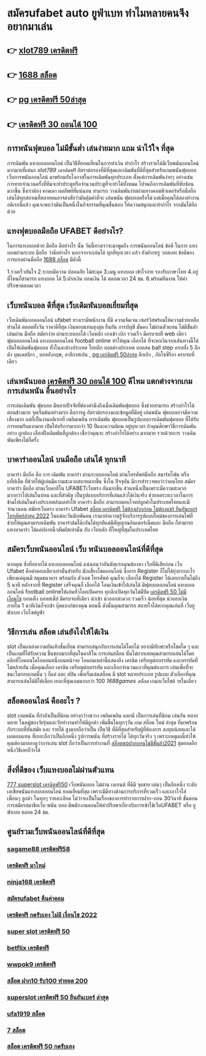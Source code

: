 # สมัครufabet auto ยูฟ่าเบท ทำไมหลายคนจึงอยากมาเล่น

## 👉 [xlot789 เครดิตฟรี](https://mabet.net/)
## 👉 [1688 สล็อต](https://mabet.net/)
## 👉 [pg เครดิตฟรี 50ล่าสุด](https://mabet.net/20-free-100/)
## 👉 [เครดิตฟรี 30 ถอนได้ 100](https://bio.link/tisawago)

##  การพนันฟุตบอล ไม่มีขั้นต่ำ  เล่นง่ายมาก แถม  น่าไว้ใจ ที่สุด

การเดิมพัน แทงบอลออนไลน์ เป็นวิธีที่ยอดเยี่ยมในการทำเงิน ทำกำไร สร้างรายได้มีเว็บพนันออนไลน์ มากมายที่เสนอ *xlot789 เครดิตฟรี* อัตราต่อรองที่ดีที่สุดและเดิมพันที่ดีที่สุดสำหรับเกมพนันฟุตบอล  เว็บการพนันออนไลน์ มาพร้อมกับโอกาสในการเดิมพันทุกประเภท  ตั้งแต่การเดิมพันง่ายๆ  อย่างเช่น การทายจำนวนครั้งที่ทีมจะทำประตูหรือจำนวนประตูที่จะทำได้ทั้งหมด ไปจนถึงการเดิมพันที่ซับซ้อน มากขึ้น ซึ่งเราต้อง คาดเดา ผลลัพท์ที่แน่นอน สามารถ วางเดิมพันง่ายผ่านทางคอมพิวเตอร์หรือมือถือ  เล่นได้ทุกสถาณที่หลายคนอาจสงสัยว่ามันคุ้มค่าที่จะ เล่นพนัน ฟุตบอลหรือไม่ แต่เมื่อคุณได้ลองทำงานอดิเรกนี้แล้ว คุณจะพบว่ามันเป็นหนึ่งในกิจกรรมที่คุณชื่นชอบ ให้ความสนุกและทำกำไร จากมันได้อีกด้วย

##  แทงฟุตบอลมือถือ UFABET  ดีอย่างไร?

ในการแทงบอลด้วย มือถือ ดีอย่างไร  นั้น วันนี้ทางเราจะมาพูดถึง  การพนันออนไลน์ ข้อดี  ในการ แทงบอลผ่านระบบ มือถือ ว่าดีอย่างไร นอกจากจะเล่นได้  ทุกที่ทุกเวลา แล้ว ยังฝากทรู วอลเลท  ข้อดีของการแทงผ่านมือถือ [1688 สล็อต](https://mabet.net/20-free-100/) มีดังนี้

1.รวดเร็วทันใจ
2.ระบบมีความ ปลอดภัย ไม่สะดุด
3.เมนู แทงบอล เข้าใจง่าย รองรับภาษาไทย
4.อยู่ที่ไหนก็สามารถ แทงบอล ได้
5.ฝากเงิน ถอนเงิน ได้ ตลอดเวลา 24 ชม.
6.พร้อมทีมงาน ให้คำปรึกษาตลอดเวลา


## เว็บพนันบอล ดีที่สุด เว็บเดิมพันบอลเยี่ยมที่สุด

 เว็บเดิมพันบอลออนไลน์  ufabet  ทางเรามีพนักงาน  ที่มี ความจัดเจน เซอร์วิสพร้อมให้ความช่วยเหลือท่านได้  ตลอดทั้งวัน  ราคาดีที่สุด   เงินตอบแทนสุงสุด   ยืนยัน   การบัญชี  มั่นคง  ไม่ผ่านตัวแทน ไม่มีขั้นต่ำ   เล่นผ่าน มือถือ สมัครง่าย  ผ่านระบบออโต้  เว็บหลัก   เอาเข้า  เบิก  รวดเร็ว  มีครบจบที่ web  เดียว ฟุตบอลออนไลน์ แทงบอลออนไลน์ football online ทำให้คุณ เลือกได้ ที่จะหาเงินจากเส้นทางนี้ได้ เปิดให้เดิมพันฟุตบอล  ทั้งในละต่างประเทศ  ไทยลีก บอลต่างประเทศ บอลสด  ball step ครบทั้ง 5 ลีก ดัง บุนเดสลีกา ,  บอลอังกฤษ, ลาลีกาสเปน , [pg เครดิตฟรี 50ล่าสุด](https://bio.link/tisawago) ลีกเอิง , กัลโซซีรีอา  ครบจบที่เดียว

##  เล่นพนันบอล  [เครดิตฟรี 30 ถอนได้ 100](https://mabet.net/register/) ดีไหม แตกต่างจากเกม การเล่นพนัน อื่นอย่างไร

 การเล่นเดิมพัน ฟุตบอล มีหลายปัจจัยที่ต้องคำนึงถึงเมื่อเดิมพันฟุตบอล ซึ่งช่วยสามารถ สร้างกำไรได้ค่อนข้างมาก จุดเริ่มต้นอย่างแรก คือการดู อัตราต่อรองงและข้อมูลที่มีอยู่ เล่นพนัน ฟุตบอลอาจมีความเสี่ยงมาก แต่ก็เป็นงานอดิเรกที่ เพลิดเพลิน การเดิมพัน ฟุตบอลเป็นรูปแบบการเดิมพันฟุตบอล ที่ได้รับการยอมรับมากมาย  เปิดให้บริการมากกว่า 10 ปีและความนิยม อยู่ทุกเวลา ถ้าคุณศึกษาวิธีการเดิมพันอย่าง ถูกต้อง เลือกฝั่งเดิมพันที่ถูกต้อง เชื่อว่าคุณจะ สร้างกำไรได้อย่าง มากมาย รวยด้วยการ วางเดิมพันเพียงไม่กี่ครั้ง

## บาคาร่าออนไลน์ บนมือถือ เล่นได้ ทุกนาที 

บาคาร่า มือถือ คือ การ  เดิมพัน  บาคาร่า ผ่านระบบออนไลน์ ผ่านโทรศัพท์มือถือ สมาร์ทโฟน หรือ แท็ปเล็ต ที่ช่วยให้ผู้เล่นมีความสะดวกสบายมากขึ้น ซึ่งใน ปัจจุบัน  มีการสำรวจพบว่าว่าคนไทย สมัครบาคาร่า มือถือ ผ่านเว็บคาสิโน UFABETเว็บตรง  กันมากขึ้น ส่วนหนึ่งเป็นเพราะมีความสะดวกมากกว่าไปเล่นในบ่อน และที่สำคัญ เป็นรูปแบบบริการที่เล่นแล้วได้เงินจริง ช่วยลดระยะเวลาในการข้ามไปเล่นในต่างประเทศส่งผลทำให้ บาคาร่า มือถือ สามารถตอบโจทย์ลูกค้าในประเทศไทยและมีจำนวนคน  สมัครเว็บตรง บาคาร่า Ufabet  [สล็อต เครดิตฟรี ไม่ต้องฝากก่อน ไม่ต้องแชร์ ยืนยันเบอร์โทรศัพท์ล่าสุด 2022](https://mabet.net/credit-free-new/) ในแต่ละวันนับพันคน เรามาทำความรู้จักบริการรูปแบบใหม่ของการเล่นไพ่ที่ช่วยให้คุณสามารถเดิมพัน  บาคาร่าล้มโต๊ะกันได้ทุกทีแค่มีสัญญาณอินเตอร์เน็ตและ มือถือ ก็สามารถ แทงบาคาร่า ได้แค่ปลายนิ้วสัมผัสเท่านั้น กับ  เว็บหลัก ที่ใหญ่ที่สุดในประเทศไทย


## สมัครเว็บพนันออนไลน์  เว็บ พนันบอลออนไลน์ที่ดีที่สุด 

หากคุณ สิ่งที่อยากได้ แทงบอลออนไลน์ แน่นอนว่าอันดับแรกคุณต้องหา เว็บที่ดีเสียก่อน เว็บ Ufabet คือคำตอบเดียวเท่านั้นสำหรับ นักเสี่ยงโชคออนไลน์ ซึ่งการ Register ก็ไม่ได้ยุ่งยากอะไรเพียงแค่คุณมี สมุดธนาคาร พร้อมกับ ตัวเลข โทรศัพท์ คุณก็จะ เลือกได้  Register ได้เลยภายในไม่ถึง 5 นาที หลังจากที่ Register เสร็จคุณก็ เลือกได้  โอนเงินเข้าไปเล่นได้ มีฟุตบอลออนไลน์ แทงบอลออนไลน์ football onlineให้เล่นทั่วโลกเปิดครบ ทุกลีกเปิดทุกวันไม่มีปิด  [เครดิตฟรี 50 ไม่มี เงื่อนไข](https://mabet.net/credit-free-50/) บอลเต็ง บอลสเต็ป มีครบจบที่เดียว   นำเข้า   นำออกสะดวก รวดเร็ว  น้อยที่สุด นำออกเงินภายใน 1 นาทีเงินก็จะเข้า บุ๊คแบงก์ของคุณ ตอนนี้ ดังนั้นคุณสามารถ สบายใจได้หากคุณเล่นที่ เว็บยูฟ่าเบท เว็บไซต์ยูฟ่า

## วิธีการเล่น สล็อต เล่นยังไงให้ได้เงิน

 slot เป็นแหล่งความบันเทิงชั้นเยี่ยม สามารถสนุกกับการเล่นได้โดยไม่ อยากมีทักษะหรือโชคใด ๆ และเป็นเกมที่ได้รับความ ชื่นชอบมากที่สุดในคาสิโน  การเล่นสล็อต นั้นไม่ยากเลยคุณสามารถเล่นได้โดยคลิกที่ไอคอนใดไอคอนหนึ่งบนหน้าจอ ไอคอนเหล่านี้แสดงถึง เครดิต  เหรียญต่อบรรทัด และบรรทัดที่ ไม่คล้ายกัน เมื่อคุณเลือก เครดิต   เหรียญต่อบรรทัด และเลือกจำนวนแถวที่คุณต้องการ เล่นเพื่อที่จะชนะในรอบเกมนั้น ๆ ก็แค่ แตะ   สปิน  เพื่อเริ่มเล่นสล็อต มี slot หลายประเภท รูปแบบ ตัวเลือกที่คุณสามารถเล่นได้มีให้เลือก เยอะที่สุดเกมมากกว่า 100 *1688games สล็อต* เกมภเว็บไชต์ ายในเดียว


## สล็อตออนไลน์ คืออะไร ?

 slot  เกมพนัน ที่กำลังเป็นที่นิยม อย่างกว้างขวาง  เพลิดเพลิน   แตกดี  เป็นการเล่นที่นิยม เล่นกัน หลากหลาย ในหมู่ของวัยรุ่นและวัยทำงานทำให้มีลูกค้า เพิ่มขึ้นในทุกๆวัน  เกม สล็อต ใหม่ ล่าสุด ที่มาพร้อมกับระบบที่ทันสมัย และ รายได้ สูงมากถือว่าเป็น เป็นวิธี ที่ดีที่สุดสำหรับผู้ที่ต้องการ ลงทุนน้อยและได้ผลตอบแทน ที่เยอะถือว่าเป็นอีกหนึ่ง รูปการพนัน ที่สร้างรายได้ ได้ทุกวันจริง ๆ เพราะเหตุผลนี้ทำให้คุณต้องมาลองดูว่าการเล่น slot ถือว่าเป็นการทำงานที่ [สล็อตxoฝากถอนไม่มีขั้นต่ํา2021](https://mabet.net/credit-free-100/) สุดยอดอีกหนึ่งวิธีเลยก็ว่าได้

##  สิ่งที่ดีของ เว็บแทงบอลไม่ผ่านตัวแทน 

 [777 superslot เครดิตฟรี50](https://member.mabet.net/?action=login) เว็บพนันบอล  ไม่ผ่าน เอเยนต์ ที่ดีมี จุดขาย  เด่นๆ เป็นอีกหนึ่ง ระดับเอเชียพนันแทงบอลออนไลน์  ยอดเยี่ยมที่สุด  เพราะมีดีทางด้านการบริการที่รวดเร็ว และเอาใจใส่ เพื่อนๆ ลูกค้า  ในทุกๆ รายละเอียด ไม่ว่าจะเป็นในเรื่องของการทำรายการฝาก-ถอน 30วินาที  ขั้นตอนการสมัครสมาชิกเว็บ พนัน บอล   มีพนักงานคอนให้คำปรึกษาเกี่ยวกับการเข้าใช้เว็บUFABET หรือ ยูฟ่าเบท ตลอด 24 ชม.


## ศูนย์รวมเว็บพนันออนไลน์ที่ดีที่สุด

### [sagame88 เครดิตฟรี58](https://atom.io/themes/MABET.net%20แจกโบนัส%20สล็อต%20รอยัล%20008%20สล็อต%20สล็อตแตกหนัก%2020รับ100)
### [เครดิตฟรี มาใหม่](https://atom.io/themes/MABET.net%20แจกโบนัส%20สล็อต%20ฝากขั้นต่ำ%201%20บาท%20รับ%2050%20008%20สล็อต%20สล็อตแตกหนัก%2020รับ100)
### [ninja168 เครดิตฟรี](https://atom.io/themes/MABET.net%20แจกโบนัส%20databet88%20เครดิตฟรี%20008%20สล็อต%20สล็อตแตกหนัก%2020รับ100)
### [สมัครufabet คืนค่าคอม](https://atom.io/themes/MABET.net%20แจกโบนัส%20y9.com%20เครดิตฟรี147%20008%20สล็อต%20สล็อตแตกหนัก%2020รับ100)
### [เครดิตฟรี กดรับเอง ไม่มี เงื่อนไข 2022](https://atom.io/themes/MABET.net%20แจกโบนัส%20สล็อต%20ฝาก%201%20รับ%2050%20008%20สล็อต%20สล็อตแตกหนัก%2020รับ100)
### [super slot เครดิตฟรี 50](https://atom.io/themes/MABET.net%20แจกโบนัส%20777%20เครดิตฟรี%2038%20008%20สล็อต%20สล็อตแตกหนัก%2020รับ100)
### [betflix เครดิตฟรี](https://atom.io/themes/MABET.net%20แจกโบนัส%2077%20evo%20สล็อต%20008%20สล็อต%20สล็อตแตกหนัก%2020รับ100)
### [wwpok9 เครดิตฟรี](https://atom.io/themes/MABET.net%20แจกโบนัส%20เครดิตฟรี%20100%20ทำ%20300%20ถอนได้หมด%20008%20สล็อต%20สล็อตแตกหนัก%2020รับ100)
### [สล็อต ฝาก10 รับ100 ทำยอด 200](https://atom.io/themes/MABET.net%20แจกโบนัส%20ยูฟ่า191สล็อต%20008%20สล็อต%20สล็อตแตกหนัก%2020รับ100)
### [superslot เครดิตฟรี 50 ยืนยันเบอร์ ล่าสุด](https://atom.io/themes/MABET.net%20แจกโบนัส%20สล็อต%20ฝาก10%20รับ%20100%20ทำยอด%20200%20008%20สล็อต%20สล็อตแตกหนัก%2020รับ100)
### [ufa1919 สล็อต](https://atom.io/themes/MABET.net%20แจกโบนัส%20ufayaboเครดิตฟรี100%20008%20สล็อต%20สล็อตแตกหนัก%2020รับ100)
### [7 สล็อต](https://atom.io/themes/MABET.net%20แจกโบนัส%20สล็อต%20ออโต้%20008%20สล็อต%20สล็อตแตกหนัก%2020รับ100)
### [สล็อต เครดิตฟรี 50 กดรับเอง](https://atom.io/themes/MABET.net%20แจกโบนัส%20betflik68%20เครดิตฟรี%20008%20สล็อต%20สล็อตแตกหนัก%2020รับ100)